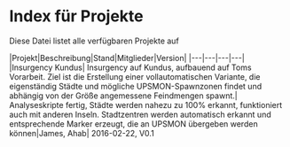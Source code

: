 # Index für Projekte
Diese Datei listet alle verfügbaren Projekte auf

|Projekt|Beschreibung|Stand|Mitglieder|Version|
|---|---|---|---|
|Insurgency Kundus| Insurgency auf Kundus, aufbauend auf Toms Vorarbeit. Ziel ist die Erstellung einer vollautomatischen Variante, die eigenständig Städte und mögliche UPSMON-Spawnzonen findet und abhängig von der Größe angemessene Feindmengen spawnt.| Analyseskripte fertig, Städte werden nahezu zu 100% erkannt, funktioniert auch mit anderen Inseln. Stadtzentren werden automatisch erkannt und entsprechende Marker erzeugt, die an UPSMON übergeben werden können|James, Ahab| 2016-02-22, V0.1
